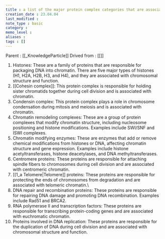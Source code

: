 ```yaml
---
title : a list of the major protein complex categories that are associated with chromosome complexes
creation_date : 23.04.04
last_modified :
note_type : basic
category :
memo_level :
aliases : 
tags : []
---
```


Parent : [[_KnowledgeParticle]]
Drived from : [[]]

1. Histones: These are a family of proteins that are responsible for packaging DNA into chromatin. There are five major types of histones (H1, H2A, H2B, H3, and H4), and they are associated with chromosomal structure and function.
2. [[Cohesin complex]]: This protein complex is responsible for holding sister chromatids together during cell division and is associated with chromatin.
3. Condensin complex: This protein complex plays a role in chromosome condensation during mitosis and meiosis and is associated with chromatin.
4. Chromatin remodeling complexes: These are a group of protein complexes that modify chromatin structure, including nucleosome positioning and histone modifications. Examples include SWI/SNF and ISWI complexes.
5. Chromatin modifying enzymes: These are enzymes that add or remove chemical modifications from histones or DNA, affecting chromatin structure and gene expression. Examples include histone acetyltransferases, histone deacetylases, and DNA methyltransferases.
6. Centromere proteins: These proteins are responsible for attaching spindle fibers to chromosomes during cell division and are associated with centromeric chromatin.
7. [[1_a Telomere|Telomere]] proteins: These proteins are responsible for protecting the ends of chromosomes from degradation and are associated with telomeric chromatin.\
8. DNA repair and recombination proteins: These proteins are responsible for repairing DNA damage and promoting DNA recombination. Examples include Rad51 and BRCA2.
9. RNA polymerase II and transcription factors: These proteins are responsible for transcribing protein-coding genes and are associated with euchromatic chromatin.
10. Proteins involved in DNA replication: These proteins are responsible for the duplication of DNA during cell division and are associated with chromosomal structure and function.